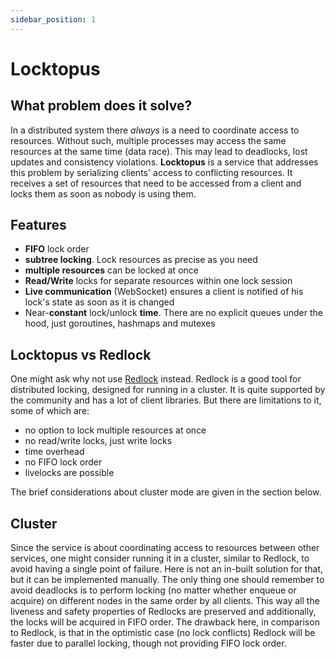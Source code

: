 ```yaml
---
sidebar_position: 1
---
```


# Locktopus

## What problem does it solve?

In a distributed system there _always_ is a need to coordinate access to resources. Without such, multiple processes may access the same resources at the same time (data race). This may lead to deadlocks, lost updates and consistency violations. **Locktopus** is a service that addresses this problem by serializing clients' access to conflicting resources. It receives a set of resources that need to be accessed from a client and locks them as soon as nobody is using them.

## Features

- **FIFO** lock order
- **subtree locking**. Lock resources as precise as you need
- **multiple resources** can be locked at once
- **Read/Write** locks for separate resources within one lock session
- **Live communication** (WebSocket) ensures a client is notified of his lock's state as soon as it is changed
- Near-**constant** lock/unlock **time**. There are no explicit queues under the hood, just goroutines, hashmaps and mutexes

## Locktopus vs Redlock

One might ask why not use [Redlock](https://redis.io/docs/manual/patterns/distributed-locks/) instead. Redlock is a good tool for distributed locking, designed for running in a cluster. It is quite supported by the community and has a lot of client libraries. But there are limitations to it, some of which are:

- no option to lock multiple resources at once
- no read/write locks, just write locks
- time overhead
- no FIFO lock order
- livelocks are possible

The brief considerations about cluster mode are given in the section below.

## Cluster

Since the service is about coordinating access to resources between other services, one might consider running it in a cluster, similar to Redlock, to avoid having a single point of failure. Here is not an in-built solution for that, but it can be implemented manually. The only thing one should remember to avoid deadlocks is to perform locking (no matter whether enqueue or acquire) on different nodes in the same order by all clients. This way all the liveness and safety properties of Redlocks are preserved and additionally, the locks will be acquired in FIFO order. The drawback here, in comparison to Redlock, is that in the optimistic case (no lock conflicts) Redlock will be faster due to parallel locking, though not providing FIFO lock order.
